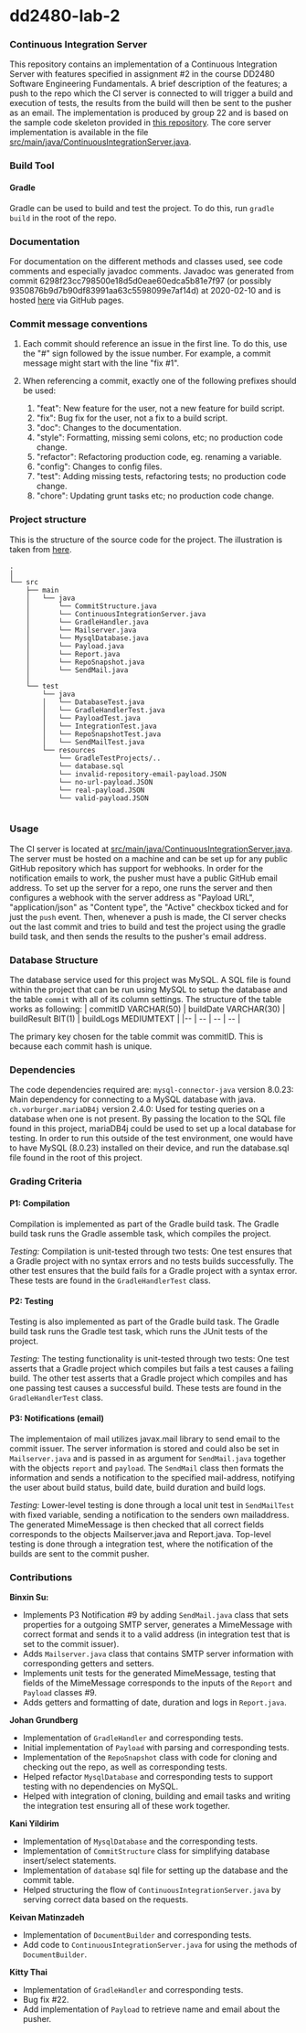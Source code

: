 # dd2480-lab-2
### Continuous Integration Server
This repository contains an implementation of a Continuous Integration Server with features specified in assignment
\#2 in the course DD2480 Software Engineering Fundamentals. A brief description of the features; a push to the repo which
the CI server is connected to will trigger a build and execution of tests, the results from the build will then be sent
to the pusher as an email. The implementation is produced by group 22 and is based on the sample code skeleton provided in
[this repository](https://github.com/KTH-DD2480/smallest-java-ci). The core server implementation is available in the
file [src/main/java/ContinuousIntegrationServer.java](src/main/java/ContinuousIntegrationServer.java).

### Build Tool

#### Gradle
Gradle can be used to build and test the project. To do this, run `gradle build` in the root of the repo.

### Documentation
For documentation on the different methods and classes used, see code comments and especially javadoc comments. Javadoc was generated from commit 6298f23cc798500e18d5d0eae60edca5b81e7f97 (or possibly 9350876b9d7b90df83991aa63c5598099e7af14d) at 2020-02-10 and is hosted [here](https://dd2480-2021-group-22.github.io/dd2480-lab-2/) via GitHub pages.

### Commit message conventions
1. Each commit should reference an issue in the first line. To do this, use the "#" sign followed by the issue number. For example, a commit message might start with the line "fix #1".

2. When referencing a commit, exactly one of the following prefixes should be used:
    1. "feat": New feature for the user, not a new feature for build script.
    1. "fix": Bug fix for the user, not a fix to a build script.
    1. "doc": Changes to the documentation.
    1. "style": Formatting, missing semi colons, etc; no production code change.
    1. "refactor": Refactoring production code, eg. renaming a variable.
    1. "config": Changes to config files.
    1. "test": Adding missing tests, refactoring tests; no production code change.
    1. "chore": Updating grunt tasks etc; no production code change.


 ### Project structure
 This is the structure of the source code for the project. The illustration is taken from [here](https://stackoverflow.com/questions/41638654/java-project-folder-structure-in-intellij-idea).
 ```
 .
 │  
 └── src
     ├── main
     │   └── java
     │       └── CommitStructure.java
     │       └── ContinuousIntegrationServer.java
     │       └── GradleHandler.java  
     │       └── Mailserver.java
     │       └── MysqlDatabase.java
     │       └── Payload.java
     │       └── Report.java
     │       └── RepoSnapshot.java
     │       └── SendMail.java
     │   
     └── test
         └── java
         │   └── DatabaseTest.java
         │   └── GradleHandlerTest.java
         │   └── PayloadTest.java
         │   └── IntegrationTest.java
         │   └── RepoSnapshotTest.java
         │   └── SendMailTest.java
         └── resources
             └── GradleTestProjects/..
             └── database.sql
             └── invalid-repository-email-payload.JSON
             └── no-url-payload.JSON
             └── real-payload.JSON
             └── valid-payload.JSON


 ```

### Usage
The CI server is located at [src/main/java/ContinuousIntegrationServer.java](src/main/java/ContinuousIntegrationServer.java).
The server must be hosted on a machine and can be set up for any public GitHub repository which has support for webhooks. In order
for the notification emails to work, the pusher must have a public GitHub email address. To set up the server for a repo, one runs
the server and then configures a webhook with the server address as "Payload URL", "application/json" as "Content type", the "Active"
checkbox ticked and for just the `push` event. Then, whenever a push is made, the CI server checks out the last commit and tries to
build and test the project using the gradle build task, and then sends the results to the pusher's email address.

### Database Structure
The database service used for this project was MySQL. A SQL file is found within the project that can be run using MySQL to setup the database
and the table `commit` with all of its column settings. The structure of the table works as following: 
| commitID VARCHAR(50) | buildDate VARCHAR(30) | buildResult BIT(1) | buildLogs MEDIUMTEXT |
|-- | -- |  -- |   -- | 

The primary key chosen for the table commit was commitID. This is because each commit hash is unique. 


### Dependencies
The code dependencies required are:
`mysql-connector-java` version 8.0.23: Main dependency for connecting to a MySQL database with java. 
`ch.vorburger.mariaDB4j` version 2.4.0: Used for testing queries on a database when one is not present. By passing the location to the SQL file found in this project,
mariaDB4j could be used to set up a local database for testing. 
In order to run this outside of the test environment, one would have to have MySQL (8.0.23) installed on their device, and run the database.sql file found in the root of this project.

### Grading Criteria

#### P1: Compilation
Compilation is implemented as part of the Gradle build task. The Gradle build task runs the Gradle assemble task, which compiles the project.

*Testing:* Compilation is unit-tested through two tests: One test ensures that a Gradle project with no syntax errors and no tests builds successfully. The other test ensures that the build fails for a Gradle project with a syntax error. These tests are found in the `GradleHandlerTest` class.

#### P2: Testing
Testing is also implemented as part of the Gradle build task. The Gradle build task runs the Gradle test task, which runs the JUnit tests of the project.

*Testing:* The testing functionality is unit-tested through two tests: One test asserts that a Gradle project which compiles but fails a test causes a failing build. The other test asserts that a Gradle project which compiles and has one passing test causes a successful build. These tests are found in the `GradleHandlerTest` class.

#### P3: Notifications (email)
The implementaion of mail utilizes javax.mail library to send email to the commit issuer.
The server information is stored and could also be set in `Mailserver.java` and is passed in as argument for `SendMail.java`
together with the objects `report` and `payload`. The `SendMail` class then formats the information and sends a notification to
the specified mail-address, notifying the user about build status, build date, build duration and build logs.

*Testing:* Lower-level testing is done through a local unit test in `SendMailTest` with fixed variable, sending a notification
to the senders own mailaddress. The generated MimeMessage is then checked that all correct fields corresponds to the objects Mailserver.java and Report.java.
Top-level testing is done through a integration test, where the notification of the builds are sent to the commit pusher.

### Contributions

 **Binxin Su:**
 - Implements P3 Notification #9 by adding `SendMail.java` class that sets properties for a outgoing SMTP server,
 generates a MimeMessage with correct format and sends it to a valid address (in integration test that is set to the commit issuer).
 - Adds `Mailserver.java` class that contains SMTP server information with corresponding getters and setters.
 - Implements unit tests for the generated MimeMessage, testing that fields of the MimeMessage corresponds to the inputs of the `Report` and
  `Payload` classes #9.
  - Adds getters and formatting of date, duration and logs in `Report.java`.

**Johan Grundberg**
- Implementation of `GradleHandler` and corresponding tests.
- Initial implementation of `Payload` with parsing and corresponding tests.
- Implementation of the `RepoSnapshot` class with code for cloning and checking out the repo, as well as corresponding tests.
- Helped refactor `MysqlDatabase` and corresponding tests to support testing with no dependencies on MySQL.
- Helped with integration of cloning, building and email tasks and writing the integration test ensuring all of these work together.

**Kani Yildirim**
- Implementation of `MysqlDatabase` and the corresponding tests.
- Implementation of `CommitStructure` class for simplifying database insert/select statements.
- Implementation of `database` sql file for setting up the database and the commit table.
- Helped structuring the flow of `ContinuousIntegrationServer.java` by serving correct data based on the requests.

**Keivan Matinzadeh**
- Implementation of `DocumentBuilder` and corresponding tests.
- Add code to `ContinuousIntegrationServer.java` for using the methods of `DocumentBuilder`.

**Kitty Thai**
- Implementation of `GradleHandler` and corresponding tests.
- Bug fix #22.
- Add implementation of `Payload` to retrieve name and email about the pusher.
